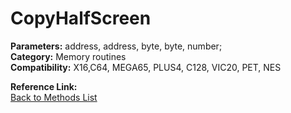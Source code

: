 # CopyHalfScreen

**Parameters:** address, address, byte, byte, number;  
**Category:** Memory routines  
**Compatibility:** X16,C64, MEGA65, PLUS4, C128, VIC20, PET,  NES  

**Reference Link:**  
[Back to Methods List](../../SUMMARY.md)
